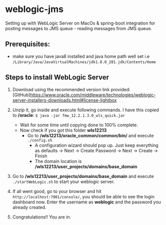 # weblogic-jms
Setting up with WebLogic Server on MacOs &amp; spring-boot integration for posting messages to JMS queue - reading messages from JMS queue.

## Prerequisites:
* make sure you have java8 installed and java home path well set i.e `/Library/Java/JavaVirtualMachines/jdk1.8.0_281.jdk/Contents/Home`
## Steps to install WebLogic Server
1. Download using the recommended version link provided:
   [GitHub]https://www.oracle.com/middleware/technologies/weblogic-server-installers-downloads.html#license-lightbox
   
2. Unzip it, go inside and execute following commands. I have this copied to **/oracle**:
    `$ java -jar fmw_12.2.1.3.0_wls_quick.jar`
    * Wait for some time until copying done to 100% complete.
    * Now check if you got this folder **wls12213**
        * Go to **/wls12213/oracle_common/common/bin/** and execute `./config.sh`
            * A configuration wizard should pop up. Just keep everything as defaults -> Next -> Create Password -> Next -> Create -> Finish
            * The domain location is **/wls12213/user_projects/domains/base_domain**
    
3. Go to **/wls12213/user_projects/domains/base_domain** and execute `./startWebLogic.sh` to start your weblogic server.
4. If all went good, go to your browser and hit `http://localhost:7001/console/`, yuu should be able to see the login dashboard now. Enter the username as **weblogic** and the password you already created.
5. Congratulations!! You are in.